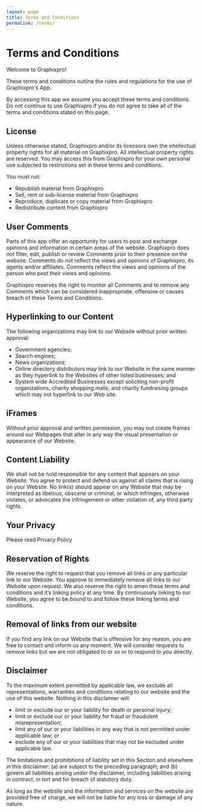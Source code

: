 ```yaml
---
layout: page
title: Terms and Conditions
permalink: /terms/
---
```


# Terms and Conditions

Welcome to Graphixpro!

These terms and conditions outline the rules and regulations for the use of Graphixpro's App.

By accessing this app we assume you accept these terms and conditions. Do not continue to use Graphixpro if you do not agree to take all of the terms and conditions stated on this page.

## License
Unless otherwise stated, Graphixpro and/or its licensors own the intellectual property rights for all material on Graphixpro. All intellectual property rights are reserved. You may access this from Graphixpro for your own personal use subjected to restrictions set in these terms and conditions.

You must not:
- Republish material from Graphixpro
- Sell, rent or sub-license material from Graphixpro
- Reproduce, duplicate or copy material from Graphixpro
- Redistribute content from Graphixpro

## User Comments
Parts of this app offer an opportunity for users to post and exchange opinions and information in certain areas of the website. Graphixpro does not filter, edit, publish or review Comments prior to their presence on the website. Comments do not reflect the views and opinions of Graphixpro, its agents and/or affiliates. Comments reflect the views and opinions of the person who post their views and opinions.

Graphixpro reserves the right to monitor all Comments and to remove any Comments which can be considered inappropriate, offensive or causes breach of these Terms and Conditions.

## Hyperlinking to our Content
The following organizations may link to our Website without prior written approval:
- Government agencies;
- Search engines;
- News organizations;
- Online directory distributors may link to our Website in the same manner as they hyperlink to the Websites of other listed businesses; and
- System wide Accredited Businesses except soliciting non-profit organizations, charity shopping malls, and charity fundraising groups which may not hyperlink to our Web site.

## iFrames
Without prior approval and written permission, you may not create frames around our Webpages that alter in any way the visual presentation or appearance of our Website.

## Content Liability
We shall not be hold responsible for any content that appears on your Website. You agree to protect and defend us against all claims that is rising on your Website. No link(s) should appear on any Website that may be interpreted as libelous, obscene or criminal, or which infringes, otherwise violates, or advocates the infringement or other violation of, any third party rights.

## Your Privacy
Please read Privacy Policy

## Reservation of Rights
We reserve the right to request that you remove all links or any particular link to our Website. You approve to immediately remove all links to our Website upon request. We also reserve the right to amen these terms and conditions and it’s linking policy at any time. By continuously linking to our Website, you agree to be bound to and follow these linking terms and conditions.

## Removal of links from our website
If you find any link on our Website that is offensive for any reason, you are free to contact and inform us any moment. We will consider requests to remove links but we are not obligated to or so or to respond to you directly.

## Disclaimer
To the maximum extent permitted by applicable law, we exclude all representations, warranties and conditions relating to our website and the use of this website. Nothing in this disclaimer will:
- limit or exclude our or your liability for death or personal injury;
- limit or exclude our or your liability for fraud or fraudulent misrepresentation;
- limit any of our or your liabilities in any way that is not permitted under applicable law; or
- exclude any of our or your liabilities that may not be excluded under applicable law.

The limitations and prohibitions of liability set in this Section and elsewhere in this disclaimer: (a) are subject to the preceding paragraph; and (b) govern all liabilities arising under the disclaimer, including liabilities arising in contract, in tort and for breach of statutory duty.

As long as the website and the information and services on the website are provided free of charge, we will not be liable for any loss or damage of any nature.
